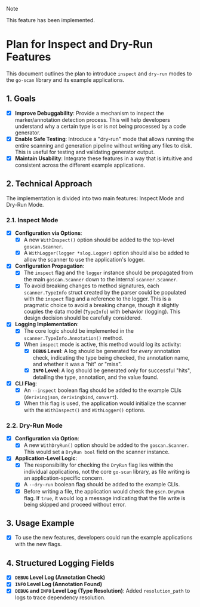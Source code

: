 > [!NOTE]
> This feature has been implemented.

# Plan for Inspect and Dry-Run Features

This document outlines the plan to introduce `inspect` and `dry-run` modes to the `go-scan` library and its example applications.

## 1. Goals

- [x] **Improve Debuggability**: Provide a mechanism to inspect the marker/annotation detection process. This will help developers understand why a certain type is or is not being processed by a code generator.
- [x] **Enable Safe Testing**: Introduce a "dry-run" mode that allows running the entire scanning and generation pipeline without writing any files to disk. This is useful for testing and validating generator output.
- [x] **Maintain Usability**: Integrate these features in a way that is intuitive and consistent across the different example applications.

## 2. Technical Approach

The implementation is divided into two main features: Inspect Mode and Dry-Run Mode.

### 2.1. Inspect Mode

- [x] **Configuration via Options**:
    - [x] A new `WithInspect()` option should be added to the top-level `goscan.Scanner`.
    - [x] A `WithLogger(logger *slog.Logger)` option should also be added to allow the scanner to use the application's logger.
- [x] **Configuration Propagation**:
    - [x] The `inspect` flag and the `logger` instance should be propagated from the main `goscan.Scanner` down to the internal `scanner.Scanner`.
    - [x] To avoid breaking changes to method signatures, each `scanner.TypeInfo` struct created by the parser could be populated with the `inspect` flag and a reference to the logger. This is a pragmatic choice to avoid a breaking change, though it slightly couples the data model (`TypeInfo`) with behavior (logging). This design decision should be carefully considered.
- [x] **Logging Implementation**:
    - [x] The core logic should be implemented in the `scanner.TypeInfo.Annotation()` method.
    - [x] When `inspect` mode is active, this method would log its activity:
        - [x] **`DEBUG` Level**: A log should be generated for *every* annotation check, indicating the type being checked, the annotation name, and whether it was a "hit" or "miss".
        - [x] **`INFO` Level**: A log should be generated only for successful "hits", detailing the type, annotation, and the value found.
- [x] **CLI Flag**:
    - [x] An `--inspect` boolean flag should be added to the example CLIs (`derivingjson`, `derivingbind`, `convert`).
    - [x] When this flag is used, the application would initialize the scanner with the `WithInspect()` and `WithLogger()` options.

### 2.2. Dry-Run Mode

- [x] **Configuration via Option**:
    - [x] A new `WithDryRun()` option should be added to the `goscan.Scanner`. This would set a `DryRun bool` field on the scanner instance.
- [x] **Application-Level Logic**:
    - [x] The responsibility for checking the `DryRun` flag lies within the individual applications, not the core `go-scan` library, as file writing is an application-specific concern.
    - [x] A `--dry-run` boolean flag should be added to the example CLIs.
    - [x] Before writing a file, the application would check the `gscn.DryRun` flag. If `true`, it would log a message indicating that the file write is being skipped and proceed without error.

## 3. Usage Example

- [x] To use the new features, developers could run the example applications with the new flags.

## 4. Structured Logging Fields

- [x] **`DEBUG` Level Log (Annotation Check)**
- [x] **`INFO` Level Log (Annotation Found)**
- [x] **`DEBUG` and `INFO` Level Log (Type Resolution)**: Added `resolution_path` to logs to trace dependency resolution.
